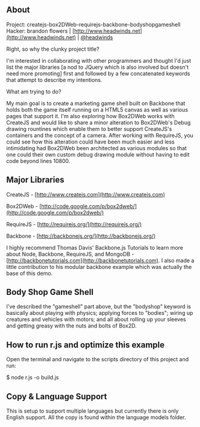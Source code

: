 ## About

Project: createjs-box2DWeb-requirejs-backbone-bodyshopgameshell
Hacker: brandon flowers | [http://www.headwinds.net](http://www.headwinds.net) | [@headwinds](http://twitter.com/headwinds)

Right, so why the clunky project title? 

I'm interested in collaborating with other programmers and thought I'd just list the major libraries [a nod to JQuery which is also involved but doesn't need more promoting] first and followed by a few concatenated keywords that attempt to describe my intentions. 

What am trying to do? 

My main goal is to create a marketing game shell built on Backbone that holds both the game itself running on a HTML5 canvas as well as various pages that support it. I'm also exploring how Box2DWeb works with CreateJS and would like to share a minor alteration to Box2DWeb's Debug drawing rountines which enable them to better support CreateJS's containers and the concept of a camera. After working with RequireJS, you could see how this alteration could have been much easier and less intimidating had Box2DWeb been architected as various modules so that one could their own custom debug drawing module without having to edit code beyond lines 10800.  

## Major Libraries

CreateJS - [http://www.createjs.com](http://www.createjs.com)

Box2DWeb - [http://code.google.com/p/box2dweb/](http://code.google.com/p/box2dweb/)

RequireJS - [http://requirejs.org/](http://requirejs.org/)

Backbone - [http://backbonejs.org/](http://backbonejs.org/)

I highly recommend Thomas Davis' Backbone.js Tutorials to learn more about Node, Backbone, RequireJS, and MongoDB - [http://backbonetutorials.com](http://backbonetutorials.com). I also made a little contribution to his modular backbone example which was actually the base of this demo. 

## Body Shop Game Shell

I've described the "gameshell" part above, but the "bodyshop" keyword is basically about playing with physics; applying forces to "bodies"; wiring up creatures and vehicles with motors; and all about rolling up your sleeves and getting greasy with the nuts and bolts of Box2D. 

## How to run r.js and optimize this example

Open the terminal and navigate to the scripts directory of this project and run:

$ node r.js -o build.js

## Copy & Language Support

This is setup to support multiple languages but currently there is only English support. All the copy is found within the language models folder.  
